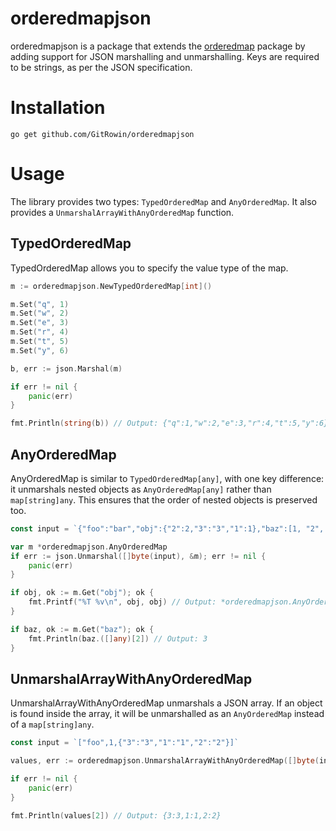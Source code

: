 # orderedmapjson

orderedmapjson is a package that extends the [orderedmap](https://github.com/elliotchance/orderedmap) package by adding
support for
JSON marshalling and unmarshalling. Keys are required to be strings, as per the JSON specification.

# Installation

```
go get github.com/GitRowin/orderedmapjson
```

# Usage

The library provides two types: `TypedOrderedMap` and `AnyOrderedMap`. It also provides a `UnmarshalArrayWithAnyOrderedMap` function.

## TypedOrderedMap

TypedOrderedMap allows you to specify the value type of the map.

```go
m := orderedmapjson.NewTypedOrderedMap[int]()

m.Set("q", 1)
m.Set("w", 2)
m.Set("e", 3)
m.Set("r", 4)
m.Set("t", 5)
m.Set("y", 6)

b, err := json.Marshal(m)

if err != nil {
    panic(err)
}

fmt.Println(string(b)) // Output: {"q":1,"w":2,"e":3,"r":4,"t":5,"y":6}
```

## AnyOrderedMap

AnyOrderedMap is similar to `TypedOrderedMap[any]`, with one key difference: it unmarshals nested
objects as `AnyOrderedMap[any]` rather than `map[string]any`. This ensures that the order of nested objects is preserved
too.

```go
const input = `{"foo":"bar","obj":{"2":2,"3":"3","1":1},"baz":[1, "2", 3, null]}`

var m *orderedmapjson.AnyOrderedMap
if err := json.Unmarshal([]byte(input), &m); err != nil {
    panic(err)
}

if obj, ok := m.Get("obj"); ok {
    fmt.Printf("%T %v\n", obj, obj) // Output: *orderedmapjson.AnyOrderedMap {2:2,3:3,1:1}
}

if baz, ok := m.Get("baz"); ok {
    fmt.Println(baz.([]any)[2]) // Output: 3
}
```

## UnmarshalArrayWithAnyOrderedMap

UnmarshalArrayWithAnyOrderedMap unmarshals a JSON array. If an object is found inside the array, it will be unmarshalled as an `AnyOrderedMap` instead of a `map[string]any`.

```go
const input = `["foo",1,{"3":"3","1":"1","2":"2"}]`

values, err := orderedmapjson.UnmarshalArrayWithAnyOrderedMap([]byte(input))

if err != nil {
    panic(err)
}

fmt.Println(values[2]) // Output: {3:3,1:1,2:2}
```
